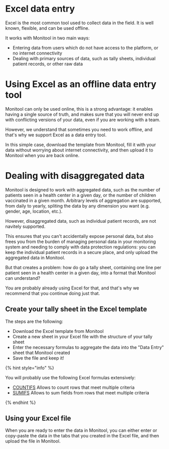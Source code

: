 # Excel data entry

Excel is the most common tool used to collect data in the field. It is well known, flexible, and can be used offline.

It works with Monitool in two main ways:

- Entering data from users which do not have access to the platform, or no internet connectivity
- Dealing with primary sources of data, such as tally sheets, individual patient records, or other raw data

# Using Excel as an offline data entry tool

Monitool can only be used online, this is a strong advantage: it enables having a single source of truth, and makes sure that you will never end up with conflicting versions of your data, even if you are working with a team.

However, we understand that sometimes you need to work offline, and that's why we support Excel as a data entry tool.

In this simple case, download the template from Monitool, fill it with your data without worrying about internet connectivity, and then upload it to Monitool when you are back online.

# Dealing with disaggregated data

Monitool is designed to work with aggregated data, such as the number of patients seen in a health center in a given day, or the number of children vaccinated in a given month. Arbitrary levels of aggregation are supported, from daily to yearly, spliting the data by any dimension you want (e.g. gender, age, location, etc.).

However, disaggregated data, such as individual patient records, are not navitely supported.

This ensures that you can't accidentally expose personal data, but also frees you from the burden of managing personal data in your monitoring system and needing to comply with data protection regulations: you can keep the individual patient records in a secure place, and only upload the aggregated data in Monitool.

But that creates a problem: how do go a tally sheet, containing one line per patient seen in a health center in a given day, into a format that Monitool can understand?

You are probably already using Excel for that, and that's why we recommend that you continue doing just that.

## Create your tally sheet in the Excel template

The steps are the following:

- Download the Excel template from Monitool
- Create a new sheet in your Excel file with the structure of your tally sheet
- Enter the necessary formulas to aggregate the data into the "Data Entry" sheet that Monitool created
- Save the file and keep it!

{% hint style="info" %}

You will probably use the following Excel formulas extensively:

- [COUNTIFS](https://support.microsoft.com/en-us/office/countifs-function-dda3dc6e-f74e-4aee-88bc-aa8c2a866842) Allows to count rows that meet multiple criteria
- [SUMIFS](https://support.microsoft.com/en-au/office/sumifs-9bdc9d30-4277-4888-b606-ae9927a650bb) Allows to sum fields from rows that meet multiple criteria

{% endhint %}

## Using your Excel file

When you are ready to enter the data in Monitool, you can either enter or copy-paste the data in the tabs that you created in the Excel file, and then upload the file in Monitool.
